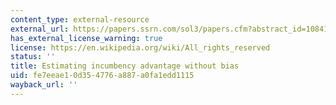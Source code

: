 ```yaml
---
content_type: external-resource
external_url: https://papers.ssrn.com/sol3/papers.cfm?abstract_id=1084180
has_external_license_warning: true
license: https://en.wikipedia.org/wiki/All_rights_reserved
status: ''
title: Estimating incumbency advantage without bias
uid: fe7eeae1-0d35-4776-a887-a0fa1edd1115
wayback_url: ''
---
```

